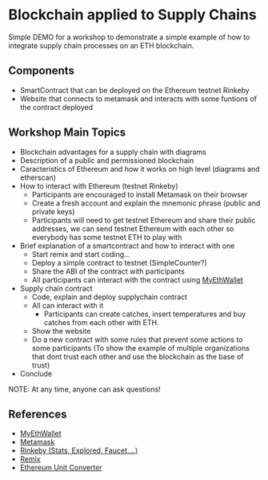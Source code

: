 # Blockchain applied to Supply Chains
Simple DEMO for a workshop to demonstrate a simple example of how to integrate supply chain processes on an ETH blockchain.

## Components
* SmartContract that can be deployed on the Ethereum testnet Rinkeby
* Website that connects to metamask and interacts with some funtions of the contract deployed

## Workshop Main Topics
* Blockchain advantages for a supply chain with diagrams
* Description of a public and permissioned blockchain
* Caracteristics of Ethereum and how it works on high level (diagrams and etherscan)
* How to interact with Ethereum (testnet Rinkeby)
    * Participants are encouraged to install Metamask on their browser
    * Create a fresh account and explain the mnemonic phrase (public and private keys)
    * Participants will need to get testnet Ethereum and share their public addresses, we can send testnet Ethereum with each other so everybody has some testnet ETH to play with
* Brief explanation of a smartcontract and how to interact with one
    * Start remix and start coding...
    * Deploy a simple contract to testnet (SimpleCounter?)
    * Share the ABI of the contract with participants
    * All participants can interact with the contract using [MyEthWallet](https://www.myetherwallet.com/interface/interact-with-contract)
* Supply chain contract
    * Code, explain and deploy supplychain contract
    * All can interact with it
        * Participants can create catches, insert temperatures and buy catches from each other with ETH.
    * Show the website
    * Do a new contract with some rules that prevent some actions to some participants (To show the example of multiple organizations that dont trust each other and use the blockchain as the base of trust)
* Conclude

NOTE: At any time, anyone can ask questions!

## References
* [MyEthWallet](https://www.myetherwallet.com/interface/interact-with-contract)
* [Metamask](https://metamask.io/)
* [Rinkeby (Stats, Explored, Faucet,...)](https://www.rinkeby.io/)
* [Remix](https://remix.ethereum.org/)
* [Ethereum Unit Converter](https://coinguides.org/ethereum-unit-converter-gwei-ether/)

